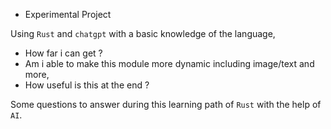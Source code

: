 - Experimental Project

Using `Rust` and `chatgpt` with a basic knowledge of the language,
- How far i can get ?
- Am i able to make this module more dynamic including image/text and more,
- How useful is this at the end ?

Some questions to answer during this learning path of `Rust` with the help of `AI`.
